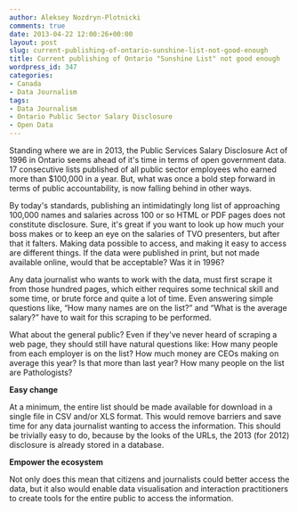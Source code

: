 ```yaml
---
author: Aleksey Nozdryn-Plotnicki
comments: true
date: 2013-04-22 12:00:26+00:00
layout: post
slug: current-publishing-of-ontario-sunshine-list-not-good-enough
title: Current publishing of Ontario "Sunshine List" not good enough
wordpress_id: 347
categories:
- Canada
- Data Journalism
tags:
- Data Journalism
- Ontario Public Sector Salary Disclosure
- Open Data
---
```


Standing where we are in 2013, the Public Services Salary Disclosure Act of 1996 in Ontario seems ahead of it's time in terms of open government data. 17 consecutive lists published of all public sector employees who earned more than $100,000 in a year. But, what was once a bold step forward in terms of public accountability, is now falling behind in other ways.





By today's standards, publishing an intimidatingly long list of approaching 100,000 names and salaries across 100 or so HTML or PDF pages does not constitute disclosure. Sure, it's great if you want to look up how much your boss makes or to keep an eye on the salaries of TVO presenters, but after that it falters. Making data possible to access, and making it easy to access are different things. If the data were published in print, but not made available online, would that be acceptable? Was it in 1996?





Any data journalist who wants to work with the data, must first scrape it from those hundred pages, which either requires some technical skill and some time, or brute force and quite a lot of time. Even answering simple questions like, “How many names are on the list?” and “What is the average salary?” have to wait for this scraping to be performed.





What about the general public? Even if they've never heard of scraping a web page, they should still have natural questions like: How many people from each employer is on the list? How much money are CEOs making on average this year? Is that more than last year? How many people on the list are Pathologists?





**Easy change**





At a minimum, the entire list should be made available for download in a single file in CSV and/or XLS format. This would remove barriers and save time for any data journalist wanting to access the information. This should be trivially easy to do, because by the looks of the URLs, the 2013 (for 2012) disclosure is already stored in a database.





**Empower the ecosystem**





Not only does this mean that citizens and journalists could better access the data, but it also would enable data visualisation and interaction practitioners to create tools for the entire public to access the information.
